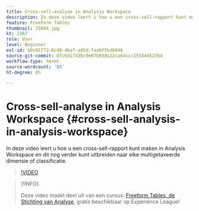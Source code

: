 ```yaml
---
title: Cross-sell-analyse in Analysis Workspace
description: In deze video leert u hoe u een cross-sell-rapport kunt maken in Analysis Workspace en dit nog verder kunt uitbreiden naar elke multigetaxeerde dimensie of classificatie.
feature: Freeform Tables
thumbnail: 25864.jpg
kt: 2367
role: User
level: Beginner
exl-id: b9c01772-8c48-4baf-a85d-faabf5bdb846
source-git-commit: 8fc641743bc9e07b838a22ca64ccc15344d52764
workflow-type: tm+mt
source-wordcount: '85'
ht-degree: 0%

---
```


# Cross-sell-analyse in Analysis Workspace {#cross-sell-analysis-in-analysis-workspace}

In deze video leert u hoe u een cross-sell-rapport kunt maken in Analysis Workspace en dit nog verder kunt uitbreiden naar elke multigetaxeerde dimensie of classificatie.

>[!VIDEO](https://video.tv.adobe.com/v/25864/?quality=12&learn=on)

>[!INFO]
>
> Deze video maakt deel uit van een cursus: [Freeform Tables, de Stichting van Analyse](https://experienceleague.adobe.com/?recommended=Analytics-U-1-2020.3), gratis beschikbaar op Experience League!
